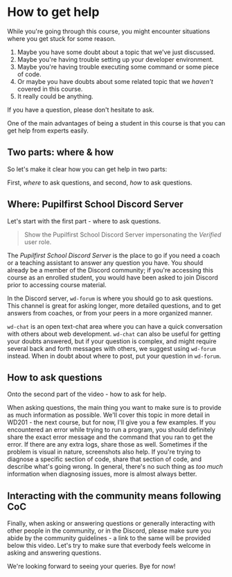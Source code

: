 # How to get help

While you're going through this course, you might encounter situations where you get stuck for some reason.

1. Maybe you have some doubt about a topic that we've just discussed.
2. Maybe you're having trouble setting up your developer environment.
3. Maybe you're having trouble executing some command or some piece of code.
4. Or maybe you have doubts about some related topic that we _haven't_ covered in this course.
5. It really could be anything.

If you have a question, please don't hesitate to ask.

One of the main advantages of being a student in this course is that you can get help from experts easily.

## Two parts: where & how

So let's make it clear how you can get help in two parts:

First, _where_ to ask questions, and second, _how_ to ask questions.

## Where: Pupilfirst School Discord Server

Let's start with the first part - where to ask questions.

> Show the Pupilfirst School Discord Server impersonating the _Verified_ user role.

The _Pupilfirst School Discord Server_ is the place to go if you need a coach or a teaching assistant to answer any question you have. You should already be a member of the Discord community; if you're accessing this course as an enrolled student, you would have been asked to join Discord prior to accessing course material.

In the Discord server, `wd-forum` is where you should go to ask questions. This channel is great for asking longer, more detailed questions, and to get answers from coaches, or from your peers in a more organized manner.

`wd-chat` is an open text-chat area where you can have a quick conversation with others about web development. `wd-chat` can also be useful for getting your doubts answered, but if your question is complex, and might require several back and forth messages with others, we suggest using `wd-forum` instead. When in doubt about where to post, put your question in `wd-forum`.

## How to ask questions

Onto the second part of the video - how to ask for help.

When asking questions, the main thing you want to make sure is to provide as much information as possible. We'll cover this topic in more detail in WD201 - the next course, but for now, I'll give you a few examples. If you encountered an error while trying to run a program, you should definitely share the exact error message and the command that you ran to get the error. If there are any extra logs, share those as well. Sometimes if the problem is visual in nature, screenshots also help. If you're trying to diagnose a specific section of code, share that section of code, and describe what's going wrong. In general, there's no such thing as _too much_ information when diagnosing issues, more is almost always better.

## Interacting with the community means following CoC

Finally, when asking or answering questions or generally interacting with other people in the community, or in the Discord, please make sure you abide by the community guidelines - a link to the same will be provided below this video. Let's try to make sure that everbody feels welcome in asking and answering questions.

We're looking forward to seeing your queries. Bye for now!
